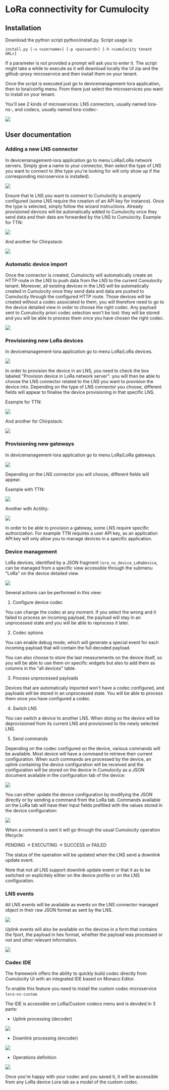 # LoRa connectivity for Cumulocity

## Installation

Download the python script python/install.py.
Script usage is:

```
install.py [-u <username>] [-p <password>] [-h <cumulocity tenant URL>]
```

If a parameter is not provided a prompt will ask you to enter it.
The script might take a while to execute as it will download locally the UI zip and the github-proxy microservice and then install them on your tenant.

Once the script is executed just go to devicemanagement-lora application, then to lora/config menu.
From there just select the microservices you want to install on your tenant.

You'll see 2 kinds of microservices: LNS connectors, usually named lora-ns-, and codecs, usually named lora-codec-

![](config.png)

## User documentation

### Adding a new LNS connector

In devicemanagement-lora application go to menu LoRa/LoRa network servers.
Simply give a name to your connector, then select the type of LNS you want to connect to (the type you're looking for will only show up if the corresponding microservice is installed).

![](lora_ns.png)

Ensure that le LNS you want to connect to Cumulocity is properly configured (some LNS require the creation of an API key for instance).
Once the type is selected, simply follow the wizard instructions.
Already provisioned devices will be automatically added to Cumulocity once they send data and their data are forwarded by the LNS to Cumulocity.
Example for TTN:

![](lora_ns_TTN.png)

And another for Chirpstack:

![](lora_ns_Chirpstack.png)

### Automatic device import

Once the connector is created, Cumulocity will automatically create an HTTP route in the LNS to push data from the LNS to the current Cumulocity tenant.
Moreover, all existing devices in the LNS will be automatically created in Cumulocity once they send data and data are pushed to Cumulocity through the configured HTTP route. Those devices will be created without a codec associated to them, you will therefore need to go to the device detailed view in order to choose the right codec.
Any payload sent to Cumulocity priori codec selection won't be lost: they will be stored and you will be able to process them once you have chosen the right codec.

![](lora_device_codec_selection.png)

### Provisioning new LoRa devices

In devicemanagement-lora application go to menu LoRa/LoRa devices.

![](lora_devices.png)

In order to provision the device in an LNS, you need to check the box labeled "Provision device in LoRa network server": you will then be able to choose the LNS connector related to the LNS you want to provision the device into.
Depending on the type of LNS connector you choose, different fields will appear to finalise the device provisioning in that specific LNS.

Example for TTN:

![](lora_devices_TTN.png)

And another for Chirpstack:

![](lora_devices_Chirpstack.png)

### Provisioning new gateways

In devicemanagement-lora application go to menu LoRa/LoRa gateways.

![](lora_gateways.png)

Depending on the LNS connector you will choose, different fields will appear.

Example with TTN:

![](lora_gateways_TTN.png)

Another with Actility:

![](lora_gateways_Actility.png)

In order to be able to provision a gateway, some LNS require specific authorization. For example TTN requires a user API key, as an application API key will only allow you to manage devices in a specific application.

### Device management

LoRa devices, identified by a JSON fragment `lora_ns_device_LoRaDevice`, can be managed from a specific view accessible through the submenu "LoRa" on the device detailed view.

![](lora_device_view.png)

Several actions can be performed in this view:

1. Configure device codec

You can change the codec at any moment. If you select the wrong and it failed to process an incoming payload, the payload will stay in an unprocessed state and you will be able to reprocess it later.

2. Codec options

You can enable debug mode, which will generate a special event for each incoming payload that will contain the full decoded payload.

You can also choose to store the last measurements on the device itself, so you will be able to use them on specific widgets but also to add them as columns in the "all devices" table.

3. Process unprocessed payloads

Devices that are automatically imported won't have a codec configured, and payloads will be stored in an unprocessed state.
You will be able to process them once you have configured a codec.

4. Switch LNS

You can switch a device to another LNS. When doing so the device will be deprovisioned from its current LNS and provisioned to the newly selected LNS.

5. Send commands

Depending on the codec configured on the device, various commands will be available.
Most device will have a command to retrieve their current configuration. When such commands are processed by the device, an uplink containing the device configuration will be received and the configuration will be stored on the device in Cumulocity as a JSON document available in the configuration tab of the device:

![](lora_device_configuration.png)

You can either update the device configuration by modifying the JSON directly or by sending a command from the LoRa tab. Commands available on the LoRa tab will have their input fields prefilled with the values stored in the device configuration:

![](lora_device_send_command.png)

When a command is sent it will go through the usual Cumulocity operation lifecycle:

PENDING -> EXECUTING -> SUCCESS or FAILED

The status of the operation will be updated when the LNS send a downlink update event.

Note that not all LNS support downlink update event or that it as to be switched on explicitely either on the device profile or on the LNS configuration.

### LNS events

All LNS events will be available as events on the LNS connector managed object in their raw JSON format as sent by the LNS.

![](lora_raw_LNS_uplink.png)

Uplink events will also be available on the devices in a form that contains the fport, the payload in hex format, whether the payload was processed or not and other relevant information.

![](lora_device_raw_payload.png)

### Codec IDE

The framework offers the ability to quickly build codec directly from Cumulocity UI with an integrated IDE based on Monaco Editor.

To enable this feature you need to install the custom codec microservice `lora-ns-custom`.

The IDE is accessible on LoRa/Custom codecs menu and is devided in 3 parts:

- Uplink processing (decoder)

![](custom_codecs_decoder.png)

- Downlink processing (encoder)

![](custom_codecs_encoder.png)

- Operations definition

![](custom_codecs_operations.png)

Once you're happy with your codec and you saved it, it will be accessible from any LoRa device Lora tab as a model of the custom codec.
